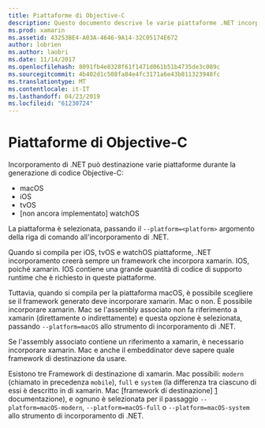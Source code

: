 ```yaml
---
title: Piattaforme di Objective-C
description: Questo documento descrive le varie piattaforme .NET incorporamento potranno essere eseguite quando si lavora con codice Objective-C. Viene descritto macOS, iOS, tvOS e watchOS.
ms.prod: xamarin
ms.assetid: 43253BE4-A03A-4646-9A14-32C05174E672
author: lobrien
ms.author: laobri
ms.date: 11/14/2017
ms.openlocfilehash: 8091fb4e8328f61f1471d061b51b4735de3c089c
ms.sourcegitcommit: 4b402d1c508fa84e4fc3171a6e43b811323948fc
ms.translationtype: MT
ms.contentlocale: it-IT
ms.lasthandoff: 04/23/2019
ms.locfileid: "61230724"
---
```

# <a name="objective-c-platforms"></a>Piattaforme di Objective-C

Incorporamento di .NET può destinazione varie piattaforme durante la generazione di codice Objective-C:

* macOS
* iOS
* tvOS
* [non ancora implementato] watchOS

La piattaforma è selezionata, passando il `--platform=<platform>` argomento della riga di comando all'incorporamento di .NET.

Quando si compila per iOS, tvOS e watchOS piattaforme, .NET incorporamento creerà sempre un framework che incorpora xamarin. IOS, poiché xamarin. IOS contiene una grande quantità di codice di supporto runtime che è richiesto in queste piattaforme.

Tuttavia, quando si compila per la piattaforma macOS, è possibile scegliere se il framework generato deve incorporare xamarin. Mac o non. È possibile incorporare xamarin. Mac se l'assembly associato non fa riferimento a xamarin (direttamente o indirettamente) e questa opzione è selezionata, passando `--platform=macOS` allo strumento di incorporamento di .NET.

Se l'assembly associato contiene un riferimento a xamarin, è necessario incorporare xamarin. Mac e anche il embeddinator deve sapere quale framework di destinazione da usare.

Esistono tre Framework di destinazione di xamarin. Mac possibili: `modern` (chiamato in precedenza `mobile`), `full` e `system` (la differenza tra ciascuno di essi è descritto in di xamarin. Mac [framework di destinazione] [ 1] documentazione), e ognuno è selezionata per il passaggio `--platform=macOS-modern`, `--platform=macOS-full` o `--platform=macOS-system` allo strumento di incorporamento di .NET.

[1]: ~/mac/platform/target-framework.md
